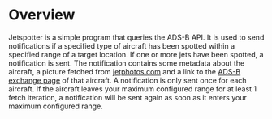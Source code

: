 # Overview

Jetspotter is a simple program that queries the ADS-B API.
It is used to send notifications if a specified type of aircraft has been spotted within a specified range of a target location.
If one or more jets have been spotted, a notification is sent. The notification contains some metadata about the aircraft, a picture fetched from <a href="https://www.jetphotos.com" target="_blank">jetphotos.com</a> and a link to the <a href="https://globe.adsbexchange.com" target="_blank">ADS-B exchange page</a> of that aircraft.
A notification is only sent once for each aircraft. If the aircraft leaves your maximum configured range for at least 1 fetch iteration, a notification will be sent again as soon as it enters your maximum configured range.
